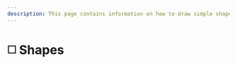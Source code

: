```yaml
---
description: This page contains information on how to draw simple shapes in Matthias.
---
```


# ◻️ Shapes

